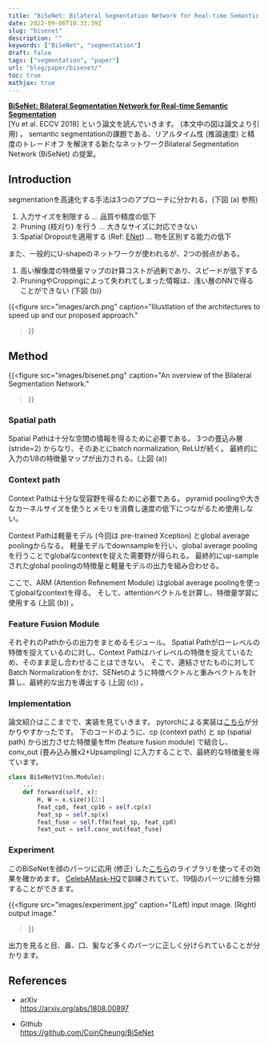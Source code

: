 ```yaml
---
title: "BiSeNet: Bilateral Segmentation Network for Real-time Semantic Segmentation を読む"
date: 2022-09-06T10:33:39Z
slug: "bisenet"
description: ""
keywords: ["BiSeNet", "segmentation"]
draft: false
tags: ["segmentation", "paper"]
url: "blog/paper/bisenet/"
toc: true
mathjax: true
---
```



[**BiSeNet: Bilateral Segmentation Network for Real-time Semantic Segmentation**](https://arxiv.org/abs/1808.00897)   
[Yu et al. ECCV 2018] という論文を読んでいきます。 (本文中の図は論文より引用) 。
semantic segmentationの課題である、リアルタイム性 (推論速度) と精度のトレードオフ
を解決する新たなネットワークBilateral Segmentation Network (BiSeNet) の提案。


## Introduction
segmentationを高速化する手法は3つのアプローチに分かれる。(下図 (a) 参照)
1) 入力サイズを制限する ... 品質や精度の低下
2) Pruning (枝刈り) を行う ... 大きなサイズに対応できない
3) Spatial Dropoutを適用する (Ref: [ENet](https://arxiv.org/abs/1606.02147)) ... 物を区別する能力の低下

また、一般的にU-shapeのネットワークが使われるが、2つの弱点がある。
1) 高い解像度の特徴量マップの計算コストが過剰であり、スピードが低下する
2) PruningやCroppingによって失われてしまった情報は、浅い層のNNで得ることができない (下図 (b))

{{<figure 
    src="images/arch.png" 
    caption="Illustlation of the architectures to speed up and our proposed approach."
>}}

## Method

{{<figure 
    src="images/bisenet.png" 
    caption="An overview of the Bilateral Segmentation Network."
>}}

### Spatial path
Spatial Pathは十分な空間の情報を得るために必要である。
3つの畳込み層 (stride=2) からなり、そのあとにbatch normalization, ReLUが続く。
最終的に入力の1/8の特徴量マップが出力される。(上図 (a))


### Context path
Context Pathは十分な受容野を得るために必要である。
pyramid poolingや大きなカーネルサイズを使うとメモリを消費し速度の低下につながるため使用しない。

Context Pathは軽量モデル (今回は pre-trained Xception) とglobal average poolingからなる。
軽量モデルでdownsampleを行い、global average poolingを行うことでglobalなcontextを捉えた需要野が得られる。
最終的にup-sampleされたglobal poolingの特徴量と軽量モデルの出力を組み合わせる。

ここで、ARM (Attention Refinement Module) はglobal average poolingを使ってglobalなcontextを得る。
そして、attentionベクトルを計算し、特徴量学習に使用する (上図 (b)) 。

### Feature Fusion Module
それぞれのPathからの出力をまとめるモジュール。
Spatial Pathがローレベルの特徴を捉えているのに対し、Context Pathはハイレベルの特徴を捉えているため、そのまま足し合わせることはできない。
そこで、連結させたものに対してBatch Normalizationをかけ、SENetのように特徴ベクトルと重みベクトルを計算し、最終的な出力を導出する (上図 (c)) 。


### Implementation
論文紹介はここまでで、実装を見ていきます。
pytorchによる実装は[こちら](https://github.com/CoinCheung/BiSeNet/blob/master/lib/models/bisenetv1.py)が分かりやすかったです。
下のコードのように、cp (context path) と sp (spatial path) から出力させた特徴量をffm (feature fusion module) で結合し、conv_out (畳み込み層x2+Upsampling) に入力することで、最終的な特徴量を得ています。

```python
class BiSeNetV1(nn.Module):
    ...
    def forward(self, x):
        H, W = x.size()[2:]
        feat_cp8, feat_cp16 = self.cp(x)
        feat_sp = self.sp(x)
        feat_fuse = self.ffm(feat_sp, feat_cp8)
        feat_out = self.conv_out(feat_fuse)
```

### Experiment
このBiSeNetを顔のパーツに応用 (修正) した[こちら](https://github.com/zllrunning/face-parsing.PyTorch)のライブラリを使ってその効果を確かめます。
[CelebAMask-HQ](https://github.com/switchablenorms/CelebAMask-HQ)で訓練されていて、19個のパーツに顔を分類することができます。

{{<figure 
    src="images/experiment.jpg" 
    caption="(Left) input image. (Right) output image." 
>}}

出力を見ると目、鼻、口、髪など多くのパーツに正しく分けられていることが分かります。


## References
- arXiv  
https://arxiv.org/abs/1808.00897

- Github  
https://github.com/CoinCheung/BiSeNet
